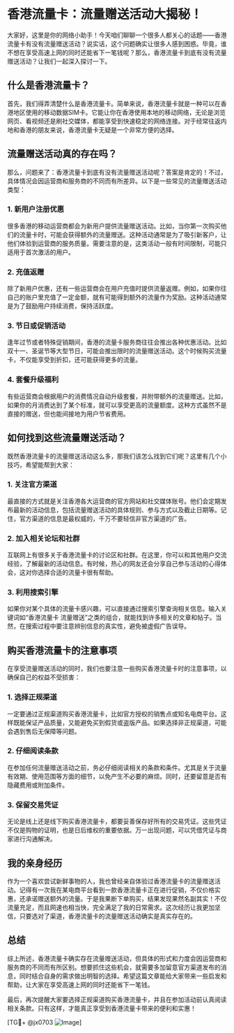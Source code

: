 # 香港流量卡：流量赠送活动大揭秘！

大家好，这里是你的网络小助手！今天咱们聊聊一个很多人都关心的话题——香港流量卡有没有流量赠送活动？说实话，这个问题确实让很多人感到困惑。毕竟，谁不想在享受高速上网的同时还能省下一笔钱呢？那么，香港流量卡到底有没有流量赠送活动？让我们一起深入探讨一下。

## 什么是香港流量卡？

首先，我们得弄清楚什么是香港流量卡。简单来说，香港流量卡就是一种可以在香港地区使用的移动数据SIM卡。它能让你在香港使用本地的移动网络，无论是浏览网页、看视频还是刷社交媒体，都能享受到快速稳定的网络连接。对于经常往返内地和香港的朋友来说，香港流量卡无疑是一个非常方便的选择。

## 流量赠送活动真的存在吗？

那么，问题来了：香港流量卡到底有没有流量赠送活动呢？答案是肯定的！不过，具体情况会因运营商和服务商的不同而有所差异。以下是一些常见的流量赠送活动类型：

### 1. **新用户注册优惠**
很多香港的移动运营商都会为新用户提供流量赠送活动。比如，当你第一次购买他们的流量卡时，可能会获得额外的流量赠送。这种活动通常是为了吸引新客户，让他们体验到运营商的服务质量。需要注意的是，这类活动一般有时间限制，可能只适用于首次激活的用户。

### 2. **充值返赠**
除了新用户优惠，还有一些运营商会在用户充值时提供流量返赠。例如，如果你往自己的账户里充值了一定金额，就有可能得到额外的流量作为奖励。这种活动通常是为了鼓励用户持续消费，保持活跃度。

### 3. **节日或促销活动**
逢年过节或者特殊促销期间，香港的流量卡服务商往往会推出各种优惠活动。比如双十一、圣诞节等大型节日，可能会推出限时的流量赠送活动。这个时候购买流量卡，不仅能享受到折扣，还可能获得更多的流量。

### 4. **套餐升级福利**
有些运营商会根据用户的消费情况自动升级套餐，并附带额外的流量赠送。比如，如果你的月消费达到了某个标准，就可以享受更高的流量额度。这种方式虽然不是直接的赠送，但也能间接地为用户节省费用。

## 如何找到这些流量赠送活动？

既然香港流量卡的流量赠送活动这么多，那我们该怎么找到它们呢？这里有几个小技巧，希望能帮到大家：

### 1. **关注官方渠道**
最直接的方式就是关注香港各大运营商的官方网站和社交媒体账号。他们会定期发布最新的活动信息，包括流量赠送活动的具体规则、参与方式以及截止日期等。记住，官方渠道的信息是最权威的，千万不要轻信非官方渠道的广告。

### 2. **加入相关论坛和社群**
互联网上有很多关于香港流量卡的讨论区和社群。在这里，你可以和其他用户交流经验，了解最新的活动信息。有时候，热心的网友还会分享自己参与活动的心得体会，这对你选择合适的流量卡很有帮助。

### 3. **利用搜索引擎**
如果你对某个具体的流量卡感兴趣，可以直接通过搜索引擎查询相关信息。输入关键词如“香港流量卡 流量赠送”之类的组合，就能找到许多相关的文章和帖子。当然，在搜索过程中要注意辨别信息的真实性，避免被虚假广告误导。

## 购买香港流量卡的注意事项

在享受流量赠送活动的同时，我们也要注意一些购买香港流量卡时的注意事项，以确保自己的权益不受损害：

### 1. **选择正规渠道**
一定要通过正规渠道购买香港流量卡，比如官方授权的销售点或知名电商平台。这样既能保证产品质量，又能避免买到假货或盗版产品。如果选择非正规渠道，可能会遇到售后无保障等问题。

### 2. **仔细阅读条款**
在参加任何流量赠送活动之前，务必仔细阅读相关的条款和条件。尤其是关于流量有效期、使用范围等方面的细节，以免产生不必要的麻烦。同时，还要留意是否有隐藏费用或附加条件。

### 3. **保留交易凭证**
无论是线上还是线下购买香港流量卡，都要妥善保存好所有的交易凭证。这些凭证不仅是购物的证明，也是日后维权的重要依据。万一出现问题，可以凭借凭证与商家进行沟通解决。

## 我的亲身经历

作为一个喜欢尝试新鲜事物的人，我也曾经亲自体验过香港流量卡的流量赠送活动。记得有一次我在某电商平台看到一款香港流量卡正在进行促销，不仅价格实惠，还承诺赠送额外的流量。于是我果断下单购买，结果发现果然名副其实！不仅流量充足，而且网速也相当快，完全满足了我的日常需求。这次经历让我更加坚信，只要选对了渠道，香港流量卡的流量赠送活动确实是真实存在的。

## 总结

综上所述，香港流量卡确实存在流量赠送活动，但具体的形式和力度会因运营商和服务商的不同而有所区别。想要抓住这些机会，就需要多加留意官方渠道发布的消息，同时结合自身的需求做出明智的选择。希望这篇文章能给大家带来一些启发和帮助，让大家在享受高速上网的同时还能省下一笔钱。

最后，再次提醒大家要选择正规渠道购买香港流量卡，并且在参加活动前认真阅读相关条款。只有这样，才能真正享受到香港流量卡带来的便利和实惠！

[TG💪+ @jx0703 ![Image](https://github.com/user-attachments/assets/dbca1d08-cadb-493c-b0ec-ad6f7a83f270)]